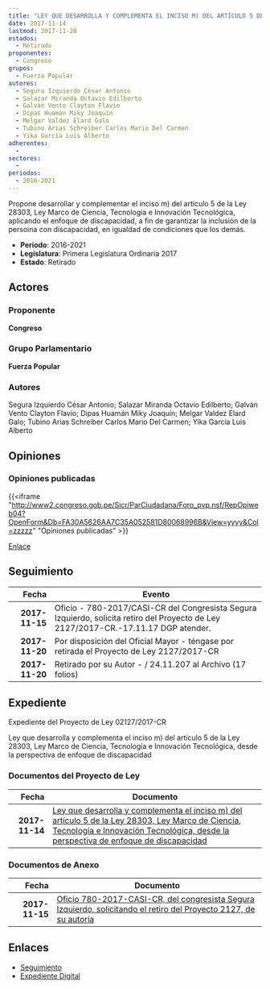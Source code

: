 ```yaml
---
title: "LEY QUE DESARROLLA Y COMPLEMENTA EL INCISO M) DEL ARTÍCULO 5 DE LA LEY 28303, LEY MARCO DE CIENCIA, TECNOLOGÍA E INNOVACIÓN TECNOLÓGICA, DESDE LA PERSPECTIVA DE ENFOQUE DE DISCAPACIDAD"
date: 2017-11-14
lastmod: 2017-11-20
estados: 
  - Retirado
proponentes: 
  - Congreso
grupos: 
  - Fuerza Popular
autores: 
  - Segura Izquierdo César Antonio
  - Salazar Miranda Octavio Edilberto
  - Galván Vento Clayton Flavio
  - Dipas Huamán Miky Joaquín
  - Melgar Valdez Elard Galo
  - Tubino Arias Schreiber Carlos Mario Del Carmen
  - Yika García Luis Alberto
adherentes: 
  - 
sectores: 
  - 
periodos: 
  - 2016-2021
---
```


Propone desarrollar y complementar el inciso m) del artículo 5 de la Ley 28303, Ley Marco de Ciencia, Tecnología e Innovación Tecnológica, aplicando el enfoque de discapacidad, a fin de garantizar la inclusión de la persoina con discapacidad, en igualdad de condiciones que los demás.

- **Periodo**: 2016-2021
- **Legislatura**: Primera Legislatura Ordinaria 2017
- **Estado**: Retirado

## Actores

### Proponente

**Congreso**

### Grupo Parlamentario

**Fuerza Popular**

### Autores

Segura Izquierdo César Antonio; Salazar Miranda Octavio Edilberto; Galván Vento Clayton Flavio; Dipas Huamán Miky Joaquín; Melgar Valdez Elard Galo; Tubino Arias Schreiber Carlos Mario Del Carmen; Yika García Luis Alberto


## Opiniones

### Opiniones publicadas

{{<iframe "http://www2.congreso.gob.pe/Sicr/ParCiudadana/Foro_pvp.nsf/RepOpiweb04?OpenForm&Db=FA30A5626AA7C35A052581D80068996B&View=yyyy&Col=zzzzz" "Opiniones publicadas" >}}

[Enlace](http://www2.congreso.gob.pe/Sicr/ParCiudadana/Foro_pvp.nsf/RepOpiweb04?OpenForm&Db=FA30A5626AA7C35A052581D80068996B&View=yyyy&Col=zzzzz)

## Seguimiento

| Fecha | Evento |
|------:|--------|
| **2017-11-15** | Oficio - 780-2017/CASI-CR del Congresista Segura Izquierdo, solicita retiro del Proyecto de Ley 2127/2017-CR.-17.11.17 DGP atender.|
| **2017-11-20** | Por disposición del Oficial Mayor - téngase por retirada el Proyecto de Ley 2127/2017-CR|
| **2017-11-20** | Retirado por su Autor - / 24.11.207 al Archivo (17 folios)|


## Expediente

Expediente del Proyecto de Ley 02127/2017-CR

Ley que desarrolla y complementa el inciso m) del artículo 5 de la Ley 28303, Ley Marco de Ciencia, Tecnología e Innovación Tecnológica, desde la perspectiva de enfoque de discapacidad


### Documentos del Proyecto de Ley

| Fecha | Documento |
|------:|--------|
| **2017-11-14** | [Ley que desarrolla y complementa el inciso m) del artículo 5 de la Ley 28303, Ley Marco de Ciencia, Tecnología e Innovación Tecnológica, desde la perspectiva de enfoque de discapacidad](http://www.leyes.congreso.gob.pe/Documentos/2016_2021/Proyectos_de_Ley_y_de_Resoluciones_Legislativas/PL0212720171114.pdf) |

### Documentos de Anexo

| Fecha | Documento |
|------:|--------|
| **2017-11-15** | [Oficio 780-2017-CASI-CR, del congresista Segura Izquierdo, solicitando el retiro del Proyecto 2127, de su autoría](http://www.leyes.congreso.gob.pe/Documentos/2016_2021/Retiro_de_Proyecto/OFICIO-780-2017-CASI-CR.PDF) |

## Enlaces 

- [Seguimiento](http://www2.congreso.gob.pehttp://www2.congreso.gob.pe/Sicr/TraDocEstProc/CLProLey2016.nsf/f7fff46988ca05b1052578e100829cc7/46d7f9b72dc28f70052581d8005a9b01?OpenDocument)
- [Expediente Digital](http://www2.congreso.gob.pehttp://www2.congreso.gob.pe/Sicr/TraDocEstProc/CLProLey2016.nsf/f7fff46988ca05b1052578e100829cc7/46d7f9b72dc28f70052581d8005a9b01?OpenDocument&Click=05257FB7005EB655.eb71d0cf91d8294e05256cdf006b5706/$Body/0.1C6C)
